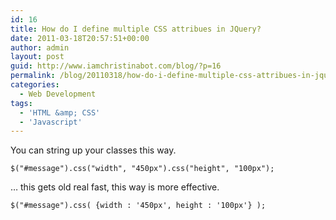 ```yaml
---
id: 16
title: How do I define multiple CSS attribues in JQuery?
date: 2011-03-18T20:57:51+00:00
author: admin
layout: post
guid: http://www.iamchristinabot.com/blog/?p=16
permalink: /blog/20110318/how-do-i-define-multiple-css-attribues-in-jquery/
categories:
  - Web Development
tags:
  - 'HTML &amp; CSS'
  - 'Javascript'
---
```

You can string up your classes this way.


    $("#message").css("width", "450px").css("height", "100px");



&#8230; this gets old real fast, this way is more effective.


    $("#message").css( {width : '450px', height : '100px'} );
